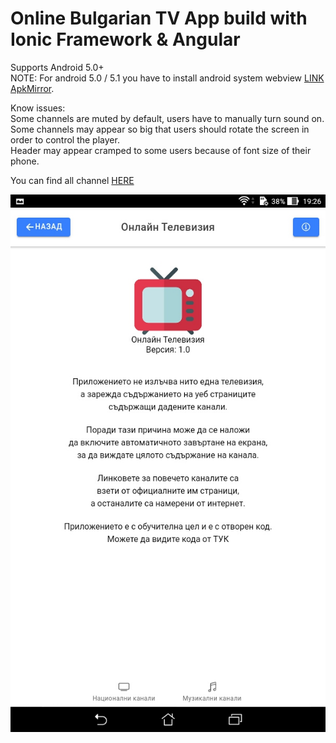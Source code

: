# Online Bulgarian TV App build with Ionic Framework & Angular

Supports Android 5.0+  
NOTE: For android 5.0 / 5.1 you have to install android system webview [LINK ApkMirror](https://www.apkmirror.com/apk/google-inc/android-system-webview/android-system-webview-95-0-4638-74-release/).

Know issues:  
Some channels are muted by default, users have to manually turn sound on.  
Some channels may appear so big that users should rotate the screen in order to control the player.  
Header may appear cramped to some users because of font size of their phone.  

You can find all channel [HERE](https://github.com/tmollov/channels-json)

![](https://raw.githubusercontent.com/tmollov/online-bulgarian-tv-ionic/main/screenshots/about-page.jpg)

